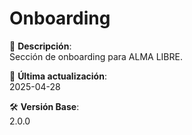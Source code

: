 # Onboarding

📁 **Descripción**:  
Sección de onboarding para ALMA LIBRE.

📅 **Última actualización**:  
2025-04-28

🛠️ **Versión Base**:  
2.0.0

